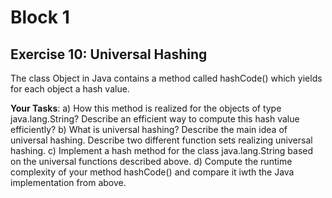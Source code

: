 # Block 1

## Exercise 10: Universal Hashing
The class Object in Java contains a method called hashCode() which yields for each object a hash value.

**Your Tasks**:
a) How this method is realized for the objects of type java.lang.String? Describe an efficient way to compute this hash value efficiently?
b) What is universal hashing? Describe the main idea of universal hashing. Describe two different function sets realizing universal hashing.
c) Implement a hash method for the class java.lang.String based on the universal functions described above.
d) Compute the runtime complexity of your method hashCode() and compare it iwth the Java implementation from above.